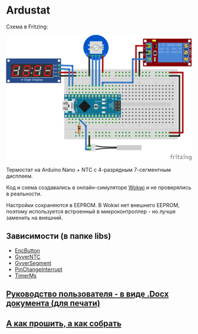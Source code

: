 # Ardustat

Схема в Fritzing:

![Fritzing](./readme_assets/fritzing.png)

Термостат на Arduino Nano + NTC с 4-разрядным 7-сегментным дисплеем.

Код и схема создавались в онлайн-симуляторе [Wokwi](https://wokwi.com/) и не проверялись в реальности.

Настройки сохраняются в EEPROM. В Wokwi нет внешнего EEPROM, поэтому используется встроенный в микроконтроллер - но лучше заменить на внешний.

## Зависимости (в папке libs)

- [EncButton](https://github.com/GyverLibs/EncButton)
- [GyverNTC](https://github.com/GyverLibs/GyverNTC)
- [GyverSegment](https://github.com/GyverLibs/GyverSegment)
- [PinChangeInterrupt](https://github.com/NicoHood/PinChangeInterrupt)
- [TimerMs](https://github.com/GyverLibs/TimerMs)

## [Руководство пользователя - в виде .Docx документа (для печати)](./USER_MANUAL.docx)

## [А как прошить, а как собрать](https://alexgyver.ru/arduino-first/)
